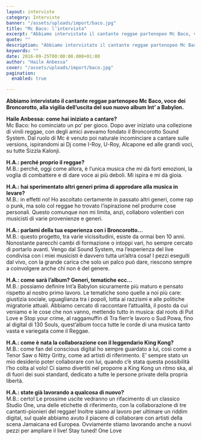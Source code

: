 ```yaml
---
layout: interviste
category: Interviste
banner: "/assets/uploads/import/baco.jpg"
title: "Mc Baco: l’intervista"
excerpt: "Abbiamo intervistato il cantante reggae partenopeo Mc Baco, voce dei Broncorotto, alla vigilia dell’uscita del suo nuovo album Int’ a Babylon.  Haile Anbessa: come hai iniziato a cantare? Mc Baco: ho cominciato un po’ per gioco. Dopo aver iniziato una collezione di vinili reggae, con degli amici avevamo fondato il Broncorotto Sound System. Dal ruolo…"
quote: ""
description: "Abbiamo intervistato il cantante reggae partenopeo Mc Baco, voce dei Broncorotto, alla vigilia dell’uscita del suo nuovo album Int’ a Babylon.  Haile Anbessa: come hai iniziato a cantare? Mc Baco: ho cominciato un po’ per gioco. Dopo aver iniziato una collezione di vinili reggae, con degli amici avevamo fondato il Broncorotto Sound System. Dal ruolo…"
keywords: ""
date: 2016-09-25T00:00:00.000+01:00
author: "Haile Anbessa"
cover: "/assets/uploads/import/baco.jpg"
pagination:
  enabled: true

---
```


**Abbiamo intervistato il cantante reggae partenopeo Mc Baco, voce dei Broncorotto, alla vigilia dell’uscita del suo nuovo album Int’ a Babylon.** 

**Haile Anbessa: come hai iniziato a cantare?**  
Mc Baco: ho cominciato un po’ per gioco. Dopo aver iniziato una collezione di vinili reggae, con degli amici avevamo fondato il Broncorotto Sound System. Dal ruolo di Mc è venuto poi naturale incominciare a cantare sulle versions, ispirandomi ai Dj come I-Roy, U-Roy, Alcapone ed alle grandi voci, su tutte Sizzla Kalonji.

**H.A.: perché proprio il reggae?**  
M.B.: perché, oggi come allora, è l’unica musica che mi dà forti emozioni, la voglia di combattere e di dare voce ai più deboli. Mi ispira e mi dà gioia.

**H.A.: hai sperimentato altri generi prima di approdare alla musica in levare?**  
M.B.: in effetti no! Ho ascoltato certamente in passato altri generi, come rap o punk, ma solo col reggae ho trovato l’ispirazione nel produrre cose personali. Questo comunque non mi limita, anzi, collaboro volentieri con musicisti di varie provenienze e generi.

**H.A.: parlami della tua esperienza con i Broncorotto…**  
M.B.: questo progetto, tra varie vicissitudini, esiste da ormai ben 10 anni. Nonostante parecchi cambi di formazione o intoppi vari, ho sempre cercato di portarlo avanti. Vengo dal Sound System, ma l’esperienza del live condivisa con i miei musicisti è davvero tutta un’altra cosa! I pezzi eseguiti dal vivo, con la grande carica che solo un palco può dare, riescono sempre a coinvolgere anche chi non è del genere.

**H.A.: come sarà l’album? Generi, tematiche ecc…**  
M.B.: possiamo definire Int’a Babylon sicuramente più maturo e pensato rispetto al nostro primo lavoro. Le tematiche sono quelle a noi più care: giustizia sociale, uguaglianza tra i popoli, lotta ai razzismi e alle politiche migratorie attuali. Abbiamo cercato di raccontare l’attualità, il posto da cui veniamo e le cose che non vanno, mettendo tutto in musica: dal roots di Put Love e Stop your crime, al raggamuffin di Tra fierr’e lavoro o Sud Powa, fino al digital di 130 Souls, quest’album tocca tutte le corde di una musica tanto vasta e variegata come il Reggae.

**H.A.: come è nata la collaborazione con il leggendario King Kong?**  
M.B.: come fan del conscious digital ho sempre guardato a lui, così come a Tenor Saw o Nitty Gritty, come ad artisti di riferimento. E’ sempre stato un mio desiderio poter collaborare con lui, quando c’è stata questa possibilità l’ho colta al volo! Ci siamo divertiti nel proporre a King Kong un ritmo ska, al di fuori dei suoi standard, dedicato a tutte le persone private della propria libertà.

**H.A.: state già lavorando a qualcosa di nuovo?**  
M.B.: certo! Le prossime uscite vedranno un rifacimento di un classico Studio One, una delle etichette di riferimento, con la collaborazione di tre cantanti-pionieri del reggae! Inoltre siamo al lavoro per ultimare un riddim digital, sul quale abbiamo avuto il piacere di collaborare con artisti della scena Jamaicana ed Europea. Ovviamente stiamo lavorando anche a nuovi pezzi per ampliare il live! Stay tuned! One Love